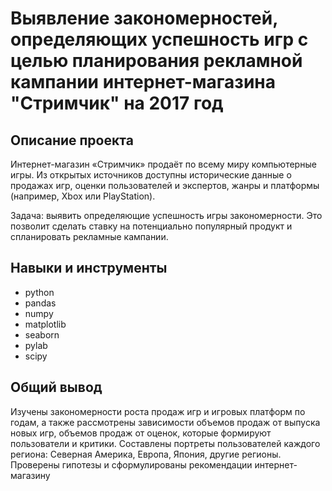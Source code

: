 # Выявление закономерностей, определяющих успешность игр с целью планирования рекламной кампании интернет-магазина "Стримчик" на 2017 год


## Описание проекта

Интернет-магазин «Стримчик» продаёт по всему миру компьютерные игры. Из открытых источников доступны исторические данные о продажах игр, оценки пользователей и экспертов, жанры и платформы (например, Xbox или PlayStation).

Задача: выявить определяющие успешность игры закономерности. Это позволит сделать ставку на потенциально популярный продукт и спланировать рекламные кампании.

## Навыки и инструменты

- python
- pandas
- numpy
- matplotlib
- seaborn
- pylab
- scipy

## Общий вывод

Изучены закономерности роста продаж игр и игровых платформ по годам, а также рассмотрены зависимости объемов продаж от выпуска новых игр, объемов продаж от оценок, которые формируют пользователи и критики. Составлены портреты пользователей каждого региона: Северная Америка, Европа, Япония, другие регионы. Проверены гипотезы и сформулированы рекомендации интернет-магазину
